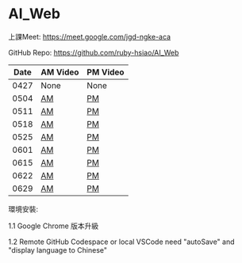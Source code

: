 # AI_Web

上課Meet: https://meet.google.com/jgd-ngke-aca

GitHub Repo: https://github.com/ruby-hsiao/AI_Web

| Date | AM Video| PM Video |
| -------- | ------- | ------- |
| 0427 | None | None |
| 0504 | [AM](https://www.youtube.com/watch?v=Cpl-vc1vrfk) | [PM](https://www.youtube.com/watch?v=_Zn9D0zT3Xg) |
| 0511 | [AM](https://www.youtube.com/watch?v=TwSij0CXcyQ) | [PM](https://www.youtube.com/watch?v=tvLh2chebQM) |
| 0518 | [AM]() | [PM]() |
| 0525 | [AM]() | [PM]() |
| 0601 | [AM]() | [PM]() |
| 0615 | [AM]() | [PM]() |
| 0622 | [AM]() | [PM]() |
| 0629 | [AM]() | [PM]() |


環境安裝:

1.1 Google Chrome 版本升級

1.2 Remote GitHub Codespace or local VSCode need "autoSave" and "display language to Chinese"

